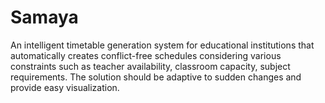 # Samaya
An intelligent timetable generation system for educational institutions that automatically creates conflict-free schedules considering various constraints such as teacher availability, classroom capacity, subject requirements. The solution should be adaptive to sudden changes and provide easy visualization.
